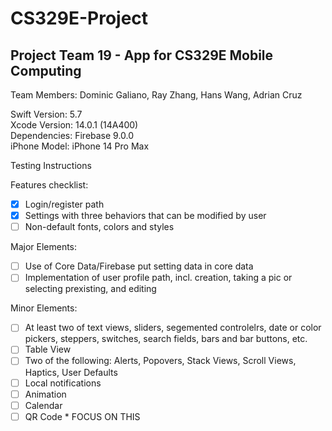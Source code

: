 # CS329E-Project
## Project Team 19 - App for CS329E Mobile Computing

Team Members: Dominic Galiano, Ray Zhang, Hans Wang, Adrian Cruz

Swift Version: 5.7  
Xcode Version: 14.0.1 (14A400)  
Dependencies: Firebase 9.0.0  
iPhone Model: iPhone 14 Pro Max  

Testing Instructions

Features checklist:  

- [X] Login/register path
- [X] Settings with three behaviors that can be modified by user
- [ ] Non-default fonts, colors and styles

Major Elements:  

- [ ] Use of Core Data/Firebase
put setting data in core data
- [ ] Implementation of user profile path, incl. creation, taking a pic or selecting prexisting, and editing  

Minor Elements:  

- [ ] At least two of text views, sliders, segemented controlelrs, date or color pickers, steppers, switches, search fields, bars and bar buttons, etc.
- [ ] Table View
- [ ] Two of the following: Alerts, Popovers, Stack Views, Scroll Views, Haptics, User Defaults
- [ ] Local notifications
- [ ] Animation
- [ ] Calendar
- [ ] QR Code * FOCUS ON THIS
